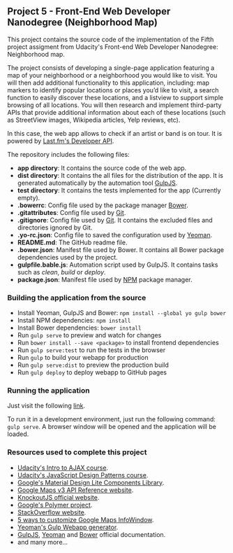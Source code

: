 ## Project 5 - Front-End Web Developer Nanodegree (Neighborhood Map)
This project contains the source code of the implementation of the Fifth project assigment from Udacity's Front-end Web Developer Nanodegree: Neighborhood map.

The project consists of developing a single-page application featuring a map of your neighborhood or a neighborhood you would like to visit. You will then add additional functionality to this application, including: map markers to identify popular locations or places you’d like to visit, a search function to easily discover these locations, and a listview to support simple browsing of all locations. You will then research and implement third-party APIs that provide additional information about each of these locations (such as StreetView images, Wikipedia articles, Yelp reviews, etc).


In this case, the web app allows to check if an artist or band is on tour. It is powered by [Last.fm's Developer API](http://www.last.fm/api).

The repository includes the following files:
* **app directory**: It contains the source code of the web app.
* **dist directory**: It contains the all files for the distribution of the app. It is generated automatically by the automation tool [GulpJS](http://gulpjs.com/).
* **test directory**: It contains the tests implemented for the app (Currently empty).
* **.bowerrc**: Config file used by the package manager [Bower](http://bower.io/).
* **.gitattributes**: Config file used by [Git](http://www.git-scm.com).
* **.gitignore**: Config file used by [Git](http://www.git-scm.com). It contains the excluded files and directories ignored by Git.
* **.yo-rc.json**: Config file to saved the configuration used by [Yeoman](http://www.yeoman.io).
* **README.md**: The GitHub readme file.
* **.bower.json**: Manifest file used by Bower. It contains all Bower package dependencies used by the project.
* **gulpfile.bable.js**: Automation script used by GulpJS. It contains tasks such as _clean_, _build_ or _deploy_.
* **package.json**: Manifest file used by [NPM](http://www.npmjs.com/) package manager.

### Building the application from the source
- Install Yeoman, GulpJS and Bower: `npm install --global yo gulp bower`
- Install NPM dependencies: `npm install`
- Install Bower dependencies: `bower install`
- Run `gulp serve` to preview and watch for changes
- Run `bower install --save <package>` to install frontend dependencies
- Run `gulp serve:test` to run the tests in the browser
- Run `gulp` to build your webapp for production
- Run `gulp serve:dist` to preview the production build
- Run `gulp deploy` to deploy webapp to GitHub pages

### Running the application
Just visit the following [link](http://josemifv.github.io/frontend-nanodegree-neighborhood-map/).

To run it in a development environment, just run the following command: `gulp serve`. A browser window will be opened and the application will be loaded.


### Resources used to complete this project
* [Udacity's Intro to AJAX course](https://www.udacity.com/course/intro-to-ajax--ud110).
* [Udacity's JavaScript Design Patterns course](https://www.udacity.com/course/javascript-design-patterns--ud989).
* [Google's Material Design Lite Components Library](http://www.getmdl.io/).
* [Google Maps v3 API Reference website](https://developers.google.com/maps/documentation/javascript/reference).
* [KnockoutJS official website](http://knockoutjs.com/).
* [Google's Polymer project](https://www.polymer-project.org/1.0/).
* [StackOverflow website](http://stackoverflow.com/).
* [5 ways to customize Google Maps InfoWindow](http://en.marnoto.com/2014/09/5-formas-de-personalizar-infowindow.html).
* [Yeoman's Gulp Webapp generator](https://github.com/yeoman/generator-gulp-webapp).
* [GulpJS](http://gulpjs.com/), [Yeoman](http://www.yeoman.io) and [Bower](http://bower.io/) official documentation.
* and many more...











